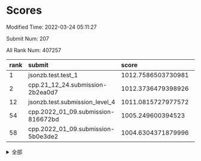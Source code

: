 # Scores

Modified Time: 2022-03-24 05:11:27

Submit Num: 207

All Rank Num: 407257

| rank |               submit               |       score        |       sigma        | pk_num |
| :--- | :--------------------------------- | :----------------- | :----------------- | :----- |
| 1    | jsonzb.test.test_1                 | 1012.7586503730981 | 0.8019140597048918 | 7870   |
| 2    | cpp.21_12_24.submission-2b2ea0d7   | 1012.3736479398926 | 0.7922842700568713 | 7869   |
| 12   | jsonzb.test.submission_level_4     | 1011.0815727977572 | 0.7688251616983496 | 7865   |
| 54   | cpp.2022_01_09.submission-816672bd | 1005.249600394523  | 0.7269586774336733 | 7870   |
| 58   | cpp.2022_01_09.submission-5b0e3de2 | 1004.6304371879996 | 0.7207058689000224 | 7868   |


<details>
<summary>全部</summary>

| rank |                 submit                 |       score        |       sigma        | pk_num |
| :--- | :------------------------------------- | :----------------- | :----------------- | :----- |
| 1    | jsonzb.test.test_1                     | 1012.7586503730981 | 0.8019140597048918 | 7870   |
| 2    | cpp.21_12_24.submission-2b2ea0d7       | 1012.3736479398926 | 0.7922842700568713 | 7869   |
| 3    | gobigger.level_3.submission_level_3_21 | 1011.6146055755526 | 0.7699323162834254 | 7871   |
| 4    | gobigger.level_3.submission_level_3_38 | 1011.5769612595734 | 0.7915241998132831 | 7873   |
| 5    | gobigger.level_3.submission_level_3_25 | 1011.5446038937118 | 0.7973432145284857 | 7868   |
| 6    | gobigger.level_3.submission_level_3_33 | 1011.5304340213194 | 0.7828557423134616 | 7873   |
| 7    | gobigger.level_3.submission_level_3_12 | 1011.5085090937808 | 0.7536800274971812 | 7873   |
| 8    | gobigger.level_3.submission_level_3_47 | 1011.4415618854985 | 0.7643088936065017 | 7871   |
| 9    | gobigger.level_3.submission_level_3_0  | 1011.304615029372  | 0.770440741227467  | 7871   |
| 10   | gobigger.level_3.submission_level_3_28 | 1011.2863458920805 | 0.759990535117214  | 7873   |
| 11   | gobigger.level_3.submission_level_3_36 | 1011.2700268150286 | 0.7691023805850448 | 7874   |
| 12   | jsonzb.test.submission_level_4         | 1011.0815727977572 | 0.7688251616983496 | 7865   |
| 13   | gobigger.level_3.submission_level_3_26 | 1011.0582518166412 | 0.7703455943279207 | 7872   |
| 14   | gobigger.level_3.submission_level_3_15 | 1010.9575290309689 | 0.7755230136294862 | 7871   |
| 15   | gobigger.level_3.submission_level_3_1  | 1010.7699973770103 | 0.7750743349022092 | 7870   |
| 16   | gobigger.level_3.submission_level_3_22 | 1010.7022571364633 | 0.7778379096443436 | 7872   |
| 17   | gobigger.level_3.submission_level_3_27 | 1010.6070400198172 | 0.7657353201865199 | 7870   |
| 18   | gobigger.level_3.submission_level_3_42 | 1010.5600344557854 | 0.7467506242891245 | 7870   |
| 19   | gobigger.level_3.submission_level_3_24 | 1010.4552994007925 | 0.7792586570187725 | 7869   |
| 20   | gobigger.level_3.submission_level_3_11 | 1010.3431375582028 | 0.7514143265554588 | 7868   |
| 21   | gobigger.level_3.submission_level_3_19 | 1010.1876557403112 | 0.7662415778854083 | 7868   |
| 22   | gobigger.level_3.submission_level_3_2  | 1010.0763681849061 | 0.7571987590826595 | 7869   |
| 23   | gobigger.level_3.submission_level_3_41 | 1010.0738437905521 | 0.7745300094030386 | 7873   |
| 24   | gobigger.level_3.submission_level_3_29 | 1010.0641187909207 | 0.7733833097336666 | 7872   |
| 25   | gobigger.level_3.submission_level_3_45 | 1009.9463938601325 | 0.7526666210056929 | 7869   |
| 26   | gobigger.level_3.submission_level_3_18 | 1009.9308329299756 | 0.7563100112529342 | 7863   |
| 27   | gobigger.level_3.submission_level_3_5  | 1009.8916901950794 | 0.7388089510268484 | 7872   |
| 28   | gobigger.level_3.submission_level_3_49 | 1009.8666955615504 | 0.7604381817072332 | 7870   |
| 29   | gobigger.level_3.submission_level_3_13 | 1009.833204898677  | 0.7556947919857668 | 7873   |
| 30   | gobigger.level_3.submission_level_3_48 | 1009.7496970689264 | 0.7529922755888631 | 7872   |
| 31   | gobigger.level_3.submission_level_3_17 | 1009.74884070182   | 0.741933910241457  | 7871   |
| 32   | gobigger.level_3.submission_level_3_20 | 1009.695453726072  | 0.7528520674047414 | 7871   |
| 33   | gobigger.level_3.submission_level_3_3  | 1009.6814906977676 | 0.7481774340651467 | 7863   |
| 34   | gobigger.level_3.submission_level_3_34 | 1009.6191828134736 | 0.7505606749009021 | 7869   |
| 35   | gobigger.level_3.submission_level_3_35 | 1009.4113693672706 | 0.7342567948786718 | 7873   |
| 36   | gobigger.level_3.submission_level_3_6  | 1009.3999819453232 | 0.7610346646388162 | 7872   |
| 37   | gobigger.level_3.submission_level_3_44 | 1009.3782867675214 | 0.7564788451150907 | 7866   |
| 38   | gobigger.level_3.submission_level_3_37 | 1009.3319037648963 | 0.7358986421180035 | 7873   |
| 39   | gobigger.level_3.submission_level_3_4  | 1009.3198158242703 | 0.7532650257976662 | 7874   |
| 40   | gobigger.level_3.submission_level_3_46 | 1009.2918760925323 | 0.7627216725125051 | 7870   |
| 41   | gobigger.level_3.submission_level_3_14 | 1009.2507344139897 | 0.7500405180420631 | 7864   |
| 42   | gobigger.level_3.submission_level_3_43 | 1009.1926131430943 | 0.745677685624112  | 7873   |
| 43   | gobigger.level_3.submission_level_3_9  | 1009.0714894279748 | 0.7417412774255655 | 7871   |
| 44   | gobigger.level_3.submission_level_3_16 | 1009.0305418885707 | 0.7593403474665578 | 7869   |
| 45   | gobigger.level_3.submission_level_3_8  | 1008.9355580747355 | 0.7389853393981828 | 7873   |
| 46   | gobigger.level_3.submission_level_3_39 | 1008.8847827293862 | 0.715536200415917  | 7872   |
| 47   | gobigger.level_3.submission_level_3_23 | 1008.8080213503187 | 0.7366645022936673 | 7869   |
| 48   | gobigger.level_3.submission_level_3_40 | 1008.5347979236986 | 0.7464620588291515 | 7873   |
| 49   | gobigger.level_3.submission_level_3_7  | 1008.41763286043   | 0.7542854624352529 | 7871   |
| 50   | gobigger.level_3.submission_level_3_31 | 1008.2079841521904 | 0.7331641140071893 | 7870   |
| 51   | gobigger.level_3.submission_level_3_32 | 1007.9340137178956 | 0.7332017706520125 | 7873   |
| 52   | gobigger.level_3.submission_level_3_10 | 1007.8989550101721 | 0.7383620092970621 | 7871   |
| 53   | gobigger.level_3.submission_level_3_30 | 1007.2444705339145 | 0.7253407093750874 | 7872   |
| 54   | cpp.2022_01_09.submission-816672bd     | 1005.249600394523  | 0.7269586774336733 | 7870   |
| 55   | gobigger.level_1.submission_level_1_49 | 1004.9148300135062 | 0.7208714624903412 | 7870   |
| 56   | gobigger.level_1.submission_level_1_3  | 1004.8147224926131 | 0.7113799070987125 | 7869   |
| 57   | gobigger.level_1.submission_level_1_10 | 1004.6920620301379 | 0.7144890146708043 | 7870   |
| 58   | cpp.2022_01_09.submission-5b0e3de2     | 1004.6304371879996 | 0.7207058689000224 | 7868   |
| 59   | gobigger.level_1.submission_level_1_20 | 1004.3916874523383 | 0.7138652176460539 | 7871   |
| 60   | gobigger.level_1.submission_level_1_16 | 1004.3108820941131 | 0.71142152961356   | 7868   |
| 61   | gobigger.level_1.submission_level_1_29 | 1004.2938506881259 | 0.7128261396990676 | 7872   |
| 62   | gobigger.level_1.submission_level_1_11 | 1004.2567433335059 | 0.7373372528721436 | 7871   |
| 63   | gobigger.level_1.submission_level_1_23 | 1004.2333949042371 | 0.7162939381436806 | 7867   |
| 64   | gobigger.level_1.submission_level_1_14 | 1004.1963506032736 | 0.7264396039613998 | 7871   |
| 65   | gobigger.level_1.submission_level_1_22 | 1004.0185939091174 | 0.7162349164458518 | 7871   |
| 66   | gobigger.level_1.submission_level_1_34 | 1004.0057592550149 | 0.7120553862259393 | 7872   |
| 67   | gobigger.level_1.submission_level_1_41 | 1003.9229793889341 | 0.7165932633297452 | 7868   |
| 68   | gobigger.level_1.submission_level_1_30 | 1003.9170927062104 | 0.7169520731281617 | 7867   |
| 69   | gobigger.level_1.submission_level_1_24 | 1003.8980450035646 | 0.718729292461825  | 7868   |
| 70   | gobigger.level_1.submission_level_1_37 | 1003.8685189203644 | 0.7150148001692771 | 7866   |
| 71   | gobigger.level_1.submission_level_1_31 | 1003.8482441552763 | 0.6994472942090592 | 7872   |
| 72   | gobigger.level_1.submission_level_1_36 | 1003.8460790598992 | 0.7137927667684973 | 7871   |
| 73   | gobigger.level_1.submission_level_1_48 | 1003.767932745043  | 0.7228551238178794 | 7868   |
| 74   | gobigger.level_1.submission_level_1_1  | 1003.6756186444896 | 0.7152389445425518 | 7870   |
| 75   | gobigger.level_1.submission_level_1_13 | 1003.6300273820871 | 0.7169200496985958 | 7869   |
| 76   | gobigger.level_1.submission_level_1_19 | 1003.616636658029  | 0.7034279355540044 | 7871   |
| 77   | gobigger.level_1.submission_level_1_42 | 1003.615168741954  | 0.7143045114077281 | 7868   |
| 78   | gobigger.level_1.submission_level_1_18 | 1003.5851111363058 | 0.7104164602942247 | 7871   |
| 79   | gobigger.level_1.submission_level_1_6  | 1003.5490802363197 | 0.7150127724726228 | 7874   |
| 80   | gobigger.level_1.submission_level_1_12 | 1003.430400994816  | 0.710027194002898  | 7867   |
| 81   | gobigger.level_1.submission_level_1_5  | 1003.4090688158839 | 0.7164303474220539 | 7867   |
| 82   | gobigger.level_1.submission_level_1_2  | 1003.2290470277687 | 0.7162814353037058 | 7871   |
| 83   | gobigger.level_1.submission_level_1_40 | 1003.1275414643465 | 0.7308176952992897 | 7871   |
| 84   | gobigger.level_1.submission_level_1_43 | 1003.1044625867937 | 0.7146884889671209 | 7865   |
| 85   | gobigger.level_1.submission_level_1_17 | 1003.0134043615896 | 0.7096846703355189 | 7866   |
| 86   | gobigger.level_1.submission_level_1_8  | 1002.9969237398458 | 0.7205683138096953 | 7865   |
| 87   | gobigger.level_1.submission_level_1_38 | 1002.9522667791214 | 0.7227007890437336 | 7869   |
| 88   | gobigger.level_1.submission_level_1_45 | 1002.9108254054995 | 0.7307274136587026 | 7869   |
| 89   | gobigger.level_1.submission_level_1_21 | 1002.9011428769217 | 0.7228935339345595 | 7870   |
| 90   | gobigger.level_1.submission_level_1_44 | 1002.8274956422513 | 0.7101243990431616 | 7867   |
| 91   | gobigger.level_1.submission_level_1_35 | 1002.8087459002619 | 0.7126208140150175 | 7869   |
| 92   | gobigger.level_1.submission_level_1_4  | 1002.7694673373906 | 0.7240457952206373 | 7872   |
| 93   | gobigger.level_1.submission_level_1_25 | 1002.7256053447255 | 0.7169445261702321 | 7871   |
| 94   | gobigger.level_1.submission_level_1_26 | 1002.6614277184498 | 0.7090637327607057 | 7870   |
| 95   | gobigger.level_1.submission_level_1_39 | 1002.6035869129902 | 0.7217597880624708 | 7866   |
| 96   | gobigger.level_1.submission_level_1_0  | 1002.5538399478673 | 0.7051082183845454 | 7874   |
| 97   | gobigger.level_1.submission_level_1_9  | 1002.5433120017066 | 0.7054771017655312 | 7869   |
| 98   | gobigger.level_1.submission_level_1_47 | 1002.5393252307372 | 0.7123988149586883 | 7867   |
| 99   | gobigger.level_1.submission_level_1_46 | 1002.2613654992606 | 0.702469701828495  | 7868   |
| 100  | gobigger.level_1.submission_level_1_15 | 1002.2354926144291 | 0.7166433123558139 | 7865   |
| 101  | gobigger.level_1.submission_level_1_27 | 1002.1319950670774 | 0.7203840023810912 | 7873   |
| 102  | gobigger.level_1.submission_level_1_33 | 1002.091325286145  | 0.706435345192754  | 7867   |
| 103  | gobigger.level_1.submission_level_1_32 | 1002.0771647003071 | 0.7053897381627193 | 7871   |
| 104  | gobigger.level_1.submission_level_1_7  | 1002.0003940918745 | 0.712890603154754  | 7865   |
| 105  | gobigger.level_1.submission_level_1_28 | 1001.6818181614203 | 0.7053837877773966 | 7872   |
| 106  | gobigger.random.submission_random_33   | 997.871714808089   | 0.7033331317551783 | 7871   |
| 107  | gobigger.random.submission_random_37   | 996.8520510944579  | 0.7077495049249083 | 7867   |
| 108  | gobigger.random.submission_random_26   | 996.826042274542   | 0.725042743025001  | 7868   |
| 109  | gobigger.random.submission_random_0    | 996.7595545220493  | 0.7037171384432719 | 7873   |
| 110  | gobigger.random.submission_random_21   | 996.7462491535907  | 0.7180273296114591 | 7867   |
| 111  | gobigger.random.submission_random_32   | 996.7242262550806  | 0.7164586259188399 | 7870   |
| 112  | gobigger.random.submission_random_25   | 996.6910665834968  | 0.7060791726839318 | 7866   |
| 113  | gobigger.random.submission_random_6    | 996.641821692167   | 0.7163018081742712 | 7869   |
| 114  | gobigger.random.submission_random_35   | 996.5313645303316  | 0.7019382814387555 | 7872   |
| 115  | gobigger.random.submission_random_9    | 996.4266775005765  | 0.716379558230901  | 7866   |
| 116  | gobigger.random.submission_random_14   | 996.4167341779047  | 0.7191153968738255 | 7874   |
| 117  | gobigger.random.submission_random_29   | 996.3955232974095  | 0.7080394839746019 | 7865   |
| 118  | gobigger.random.submission_random_2    | 996.383402786876   | 0.7072692141834008 | 7869   |
| 119  | gobigger.random.submission_random_40   | 996.3567416874882  | 0.7065999280882226 | 7868   |
| 120  | gobigger.random.submission_random_49   | 996.2376794348417  | 0.7150972677259277 | 7871   |
| 121  | gobigger.random.submission_random_20   | 996.207775310946   | 0.7118343947942807 | 7869   |
| 122  | gobigger.random.submission_random_27   | 996.1995840334325  | 0.7153277689515636 | 7868   |
| 123  | gobigger.random.submission_random_34   | 996.1407829861205  | 0.71103688028607   | 7866   |
| 124  | gobigger.random.submission_random_44   | 996.134464302235   | 0.7140031214550874 | 7870   |
| 125  | gobigger.random.submission_random_5    | 996.1273764531018  | 0.7150661656132775 | 7869   |
| 126  | gobigger.random.submission_random_28   | 996.1119841020668  | 0.7058318000686489 | 7874   |
| 127  | gobigger.random.submission_random_1    | 996.1041700682936  | 0.7146949084506399 | 7866   |
| 128  | gobigger.random.submission_random_23   | 996.0578466641991  | 0.6966980086759237 | 7868   |
| 129  | gobigger.random.submission_random_11   | 996.0391047643386  | 0.7126860171287516 | 7867   |
| 130  | gobigger.random.submission_random_3    | 996.0306377318985  | 0.718140265816881  | 7869   |
| 131  | gobigger.random.submission_random_7    | 995.9905655147664  | 0.7096219903096219 | 7866   |
| 132  | gobigger.random.submission_random_42   | 995.9421159912594  | 0.7261793682890807 | 7874   |
| 133  | gobigger.random.submission_random_30   | 995.9288627237706  | 0.7133489778277371 | 7871   |
| 134  | gobigger.random.submission_random_8    | 995.8089217284893  | 0.7118636463670763 | 7868   |
| 135  | gobigger.random.submission_random_13   | 995.7709170672795  | 0.723013063007879  | 7869   |
| 136  | gobigger.random.submission_random_46   | 995.6699968020558  | 0.7149768106595071 | 7871   |
| 137  | gobigger.random.submission_random_19   | 995.6262077012236  | 0.7123603327064091 | 7867   |
| 138  | gobigger.random.submission_random_43   | 995.5947694120673  | 0.7121812299152842 | 7873   |
| 139  | gobigger.random.submission_random_17   | 995.5081674293617  | 0.7110708839921406 | 7869   |
| 140  | gobigger.random.submission_random_41   | 995.4986188568224  | 0.7104736442249836 | 7871   |
| 141  | gobigger.random.submission_random_47   | 995.4277595766252  | 0.719730014086841  | 7870   |
| 142  | gobigger.random.submission_random_39   | 995.4045185216448  | 0.7296875764084425 | 7871   |
| 143  | gobigger.random.submission_random_45   | 995.3501826743094  | 0.7155979268632783 | 7875   |
| 144  | gobigger.random.submission_random_18   | 995.3353613479851  | 0.7021711930112745 | 7867   |
| 145  | gobigger.random.submission_random_12   | 995.3244416887327  | 0.7175650177328673 | 7870   |
| 146  | gobigger.random.submission_random_38   | 995.3237699849946  | 0.7104330310598199 | 7865   |
| 147  | gobigger.random.submission_random_4    | 995.3234778529963  | 0.7198512291411105 | 7870   |
| 148  | gobigger.random.submission_random_15   | 995.2426532082859  | 0.7193082897653588 | 7870   |
| 149  | gobigger.random.submission_random_48   | 995.199307645069   | 0.7207937391219414 | 7872   |
| 150  | gobigger.random.submission_random_22   | 995.0763114181696  | 0.7110679916790278 | 7869   |
| 151  | gobigger.random.submission_random_24   | 994.9439407404163  | 0.7063585152116645 | 7874   |
| 152  | gobigger.random.submission_random_16   | 994.9038675378051  | 0.7129488209346987 | 7871   |
| 153  | gobigger.random.submission_random_36   | 994.8513741412859  | 0.7226850937207613 | 7869   |
| 154  | gobigger.random.submission_random_31   | 994.7834008151316  | 0.7102453278303136 | 7870   |
| 155  | gobigger.random.submission_random_10   | 994.5374865678664  | 0.7199666936691065 | 7867   |
| 156  | gobigger.level_2.submission_level_2_44 | 994.0022098065683  | 0.7299447007339311 | 7867   |
| 157  | gobigger.level_2.submission_level_2_6  | 993.6935405486265  | 0.7238792864845451 | 7865   |
| 158  | gobigger.level_2.submission_level_2_49 | 993.5344273176578  | 0.7386277200163704 | 7871   |
| 159  | gobigger.level_2.submission_level_2_48 | 993.3504487674919  | 0.7198473328230308 | 7863   |
| 160  | gobigger.level_2.submission_level_2_11 | 993.3190516673548  | 0.7359879146625066 | 7871   |
| 161  | gobigger.level_2.submission_level_2_25 | 993.2949901824295  | 0.7198034584365129 | 7875   |
| 162  | gobigger.level_2.submission_level_2_19 | 993.2793570003378  | 0.7379020560684956 | 7869   |
| 163  | gobigger.level_2.submission_level_2_47 | 993.1044663947193  | 0.7365931393876344 | 7865   |
| 164  | gobigger.level_2.submission_level_2_0  | 992.9960019871373  | 0.7408670954481389 | 7868   |
| 165  | gobigger.level_2.submission_level_2_32 | 992.9751422849788  | 0.7354251941211655 | 7867   |
| 166  | gobigger.level_2.submission_level_2_18 | 992.9701439574748  | 0.7455871923696277 | 7872   |
| 167  | gobigger.level_2.submission_level_2_27 | 992.9155461636354  | 0.719327986443463  | 7869   |
| 168  | gobigger.level_2.submission_level_2_45 | 992.850797533081   | 0.7442118822116495 | 7873   |
| 169  | gobigger.level_2.submission_level_2_13 | 992.7802225727157  | 0.7353645324230663 | 7871   |
| 170  | gobigger.level_2.submission_level_2_9  | 992.7214138327034  | 0.7482583714865243 | 7865   |
| 171  | gobigger.level_2.submission_level_2_24 | 992.6937886854586  | 0.7367678873294496 | 7869   |
| 172  | gobigger.level_2.submission_level_2_4  | 992.6809879686903  | 0.7288573442900544 | 7873   |
| 173  | gobigger.level_2.submission_level_2_17 | 992.5763885530354  | 0.7299078585498242 | 7871   |
| 174  | gobigger.level_2.submission_level_2_22 | 992.5117928974532  | 0.7450394568873377 | 7872   |
| 175  | gobigger.level_2.submission_level_2_40 | 992.4962186316691  | 0.7506349358650377 | 7872   |
| 176  | gobigger.level_2.submission_level_2_2  | 992.4841078162824  | 0.7348981472008131 | 7864   |
| 177  | gobigger.level_2.submission_level_2_3  | 992.427015510073   | 0.7462868430115788 | 7873   |
| 178  | gobigger.level_2.submission_level_2_1  | 992.4217342679573  | 0.7396868005989772 | 7871   |
| 179  | gobigger.level_2.submission_level_2_36 | 992.329423261758   | 0.7461156037145683 | 7870   |
| 180  | gobigger.level_2.submission_level_2_38 | 992.3039577908773  | 0.7353143091737121 | 7870   |
| 181  | gobigger.level_2.submission_level_2_31 | 992.2491076073385  | 0.7342386153331547 | 7867   |
| 182  | gobigger.level_2.submission_level_2_26 | 992.214951009207   | 0.7468758093729004 | 7872   |
| 183  | gobigger.level_2.submission_level_2_8  | 992.1985417735443  | 0.7423680360095395 | 7871   |
| 184  | gobigger.level_2.submission_level_2_14 | 992.1599698232277  | 0.7699315989816564 | 7869   |
| 185  | gobigger.level_2.submission_level_2_41 | 992.1173505768326  | 0.7409282696935664 | 7865   |
| 186  | gobigger.level_2.submission_level_2_5  | 992.0190683553406  | 0.7362398964597383 | 7868   |
| 187  | gobigger.level_2.submission_level_2_20 | 992.0099636396238  | 0.7423698191434267 | 7870   |
| 188  | gobigger.level_2.submission_level_2_37 | 992.0007679713971  | 0.7451971844370812 | 7870   |
| 189  | gobigger.level_2.submission_level_2_46 | 991.9725663555888  | 0.7511312361843804 | 7872   |
| 190  | gobigger.level_2.submission_level_2_34 | 991.9197788351895  | 0.725162692292306  | 7864   |
| 191  | gobigger.level_2.submission_level_2_29 | 991.7531422845923  | 0.7420274416021095 | 7873   |
| 192  | gobigger.level_2.submission_level_2_35 | 991.7496477521644  | 0.7414485112341543 | 7869   |
| 193  | gobigger.level_2.submission_level_2_43 | 991.7340627134972  | 0.7414368235613901 | 7868   |
| 194  | gobigger.level_2.submission_level_2_23 | 991.689124470772   | 0.7439714382059475 | 7871   |
| 195  | gobigger.level_2.submission_level_2_33 | 991.6647771092389  | 0.7359811605231105 | 7869   |
| 196  | gobigger.level_2.submission_level_2_39 | 991.541527812635   | 0.7547117407852677 | 7871   |
| 197  | gobigger.level_2.submission_level_2_10 | 991.521329717492   | 0.7476788589140878 | 7873   |
| 198  | gobigger.level_2.submission_level_2_30 | 991.4752870962822  | 0.7505769268926    | 7867   |
| 199  | gobigger.level_2.submission_level_2_21 | 991.4636936439848  | 0.7536698828331029 | 7870   |
| 200  | gobigger.level_2.submission_level_2_7  | 991.3858645318563  | 0.7566596192176076 | 7869   |
| 201  | gobigger.level_2.submission_level_2_15 | 991.3571463494961  | 0.7455846580005654 | 7868   |
| 202  | gobigger.level_2.submission_level_2_42 | 991.3422658067697  | 0.7496113260618315 | 7872   |
| 203  | gobigger.level_2.submission_level_2_16 | 991.2749835380448  | 0.7539533316562741 | 7874   |
| 204  | gobigger.level_2.submission_level_2_28 | 990.9746897138225  | 0.7641144118547579 | 7872   |
| 205  | gobigger.level_2.submission_level_2_12 | 990.7887215180443  | 0.7693859330965399 | 7874   |
| 206  | gobigger.none.submission_none_0        | 978.5056490881484  | 1.3025646801343385 | 7870   |
| 207  | gobigger.none.submission_none_1        | 977.1855436858428  | 1.3889186257424657 | 7870   |

</details>